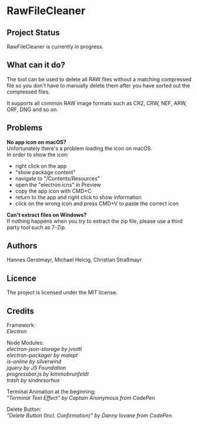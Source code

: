 # RawFileCleaner

## Project Status
RawFileCleaner is currently in progress.

## What can it do?
The tool can be used to delete all RAW files without a matching compressed file so you don't have to manually delete them after you have sorted out the compressed files.

It supports all common RAW image formats such as CR2, CRW, NEF, ARW, ORF, DNG and so on.

## Problems
**No app icon on macOS?**<br>
Unfortunately there's a problem loading the icon on macOS.<br>
In order to show the icon: 
- right click on the app
- "show package content"
- navigate to "/Contents/Resources"
- open the "electron.icns" in Preview
- copy the app icon with CMD+C
- return to the app and right click to show information
- click on the wrong icon and press CMD+V to paste the correct icon

**Can't extract files on Windows?**<br>
If nothing happens when you try to extract the zip file, please use a third party tool such as 7-Zip.

## Authors
Hannes Gerstmayr, Michael Helcig, Christian Straßmayr

## Licence
The project is licensed under the MIT license.

## Credits

Framework: <br>
*Electron*

Node Modules: <br>
*electron-json-storage by jviotti <br>
electron-packager by malept <br>
is-online by silverwind <br>
jquery by JS Foundation <br>
progressbar.js by kimmobrunfeldt <br>
trash by sindresorhus <br>*

Terminal Animation at the beginning: <br>
*"Terminal Text Effect" by Captain Anonymous from CodePen*

Delete Button: <br>
*"Delete Button (Incl. Confirmation)" by Danny Iovane from CodePen*
